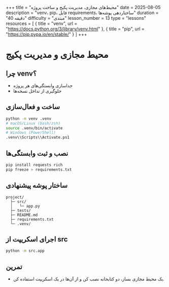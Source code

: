 +++
title = "محیط‌های مجازی، مدیریت پکیج و ساخت پروژه"
date = 2025-08-05
description = "venv، pip، فایل requirements، ساختاردهی پوشه‌ها"
duration = "40 دقیقه"
difficulty = "مبتدی"
lesson_number = 13
type = "lessons"
resources = [
  { title = "venv", url = "https://docs.python.org/3/library/venv.html" },
  { title = "pip", url = "https://pip.pypa.io/en/stable/" }
]
+++

# محیط مجازی و مدیریت پکیج

## چرا venv؟

- جداسازی وابستگی‌های هر پروژه
- جلوگیری از تداخل نسخه‌ها

## ساخت و فعال‌سازی

```bash
python -m venv .venv
# macOS/Linux (bash/zsh)
source .venv/bin/activate
# Windows (PowerShell)
.venv\\Scripts\\Activate.ps1
```

## نصب و ثبت وابستگی‌ها

```bash
pip install requests rich
pip freeze > requirements.txt
```

## ساختار پوشه پیشنهادی

```
project/
  ├─ src/
  │   └─ app.py
  ├─ tests/
  ├─ README.md
  ├─ requirements.txt
  └─ .venv/
```

## اجرای اسکریپت از src

```bash
python -m src.app
```

## تمرین

- یک محیط مجازی بساز، دو کتابخانه نصب کن و از آن‌ها در یک اسکریپت استفاده کن.

